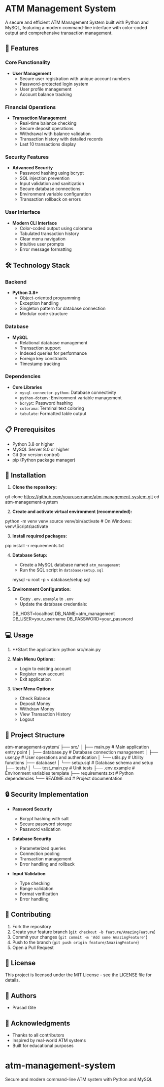 
# ATM Management System

A secure and efficient ATM Management System built with Python and MySQL, featuring a modern command-line interface with color-coded output and comprehensive transaction management.

## 🌟 Features

### Core Functionality
- **User Management**
  - Secure user registration with unique account numbers
  - Password-protected login system
  - User profile management
  - Account balance tracking

### Financial Operations
- **Transaction Management**
  - Real-time balance checking
  - Secure deposit operations
  - Withdrawal with balance validation
  - Transaction history with detailed records
  - Last 10 transactions display

### Security Features
- **Advanced Security**
  - Password hashing using bcrypt
  - SQL injection prevention
  - Input validation and sanitization
  - Secure database connections
  - Environment variable configuration
  - Transaction rollback on errors

### User Interface
- **Modern CLI Interface**
  - Color-coded output using colorama
  - Tabulated transaction history
  - Clear menu navigation
  - Intuitive user prompts
  - Error message formatting

## 🛠️ Technology Stack

### Backend
- **Python 3.8+**
  - Object-oriented programming
  - Exception handling
  - Singleton pattern for database connection
  - Modular code structure

### Database
- **MySQL**
  - Relational database management
  - Transaction support
  - Indexed queries for performance
  - Foreign key constraints
  - Timestamp tracking

### Dependencies
- **Core Libraries**
  - `mysql-connector-python`: Database connectivity
  - `python-dotenv`: Environment variable management
  - `bcrypt`: Password hashing
  - `colorama`: Terminal text coloring
  - `tabulate`: Formatted table output

## 📋 Prerequisites

- Python 3.8 or higher
- MySQL Server 8.0 or higher
- Git (for version control)
- pip (Python package manager)

## 🚀 Installation

1. **Clone the repository:**

git clone https://github.com/yourusername/atm-management-system.git
cd atm-management-system

2. **Create and activate virtual environment (recommended):**

python -m venv venv
source venv/bin/activate  # On Windows: venv\Scripts\activate


3. **Install required packages:**

pip install -r requirements.txt


4. **Database Setup:**
   - Create a MySQL database named `atm_management`
   - Run the SQL script in `database/setup.sql`
   
   mysql -u root -p < database/setup.sql
   

5. **Environment Configuration:**
   - Copy `.env.example` to `.env`
   - Update the database credentials:
   
   DB_HOST=localhost
   DB_NAME=atm_management
   DB_USER=your_username
   DB_PASSWORD=your_password
   

## 💻 Usage

1. **Start the application:
python src/main.py


2. **Main Menu Options:**
   - Login to existing account
   - Register new account
   - Exit application

3. **User Menu Options:**
   - Check Balance
   - Deposit Money
   - Withdraw Money
   - View Transaction History
   - Logout

## 📁 Project Structure


atm-management-system/
├── src/
│   ├── main.py           # Main application entry point
│   ├── database.py       # Database connection management
│   ├── user.py          # User operations and authentication
│   └── utils.py         # Utility functions
├── database/
│   └── setup.sql        # Database schema and setup
├── tests/
│   └── test_main.py     # Unit tests
├── .env.example         # Environment variables template
├── requirements.txt     # Python dependencies
└── README.md           # Project documentation


## 🔒 Security Implementation

- **Password Security**
  - Bcrypt hashing with salt
  - Secure password storage
  - Password validation

- **Database Security**
  - Parameterized queries
  - Connection pooling
  - Transaction management
  - Error handling and rollback

- **Input Validation**
  - Type checking
  - Range validation
  - Format verification
  - Error handling

## 🤝 Contributing

1. Fork the repository
2. Create your feature branch (`git checkout -b feature/AmazingFeature`)
3. Commit your changes (`git commit -m 'Add some AmazingFeature'`)
4. Push to the branch (`git push origin feature/AmazingFeature`)
5. Open a Pull Request

## 📝 License

This project is licensed under the MIT License - see the LICENSE file for details.

## 👥 Authors

- Prasad Gite 

## 🙏 Acknowledgments

- Thanks to all contributors
- Inspired by real-world ATM systems
- Built for educational purposes 

# atm-management-system
Secure and modern command-line ATM system with Python and MySQL
